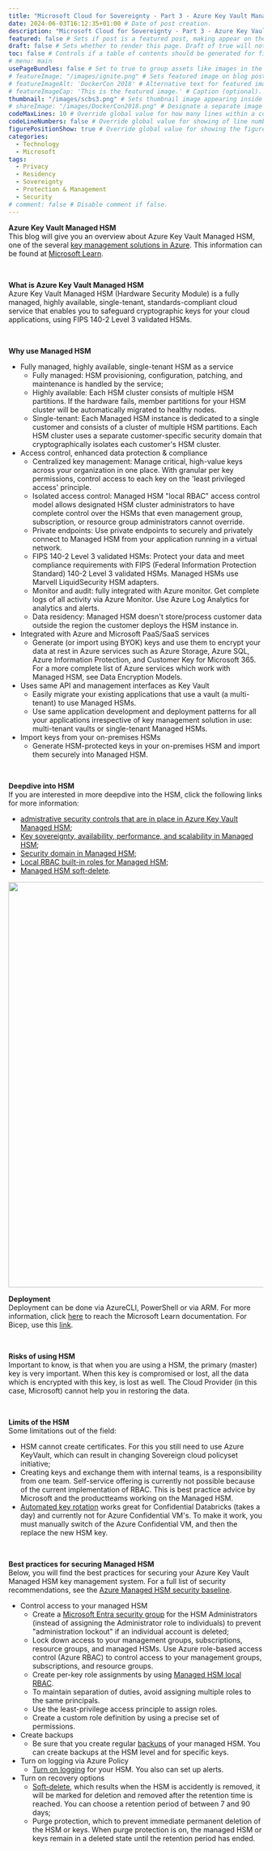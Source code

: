 ```yaml
---
title: "Microsoft Cloud for Sovereignty - Part 3 - Azure Key Vault Managed HSM " # Title of the blog post.
date: 2024-06-03T16:12:35+01:00 # Date of post creation.
description: "Microsoft Cloud for Sovereignty - Part 3 - Azure Key Vault Managed HSM" # Description used for search engine.
featured: false # Sets if post is a featured post, making appear on the home page side bar.
draft: false # Sets whether to render this page. Draft of true will not be rendered.
toc: false # Controls if a table of contents should be generated for first-level links automatically.
# menu: main
usePageBundles: false # Set to true to group assets like images in the same folder as this post.
# featureImage: "/images/ignite.png" # Sets featured image on blog post.
# featureImageAlt: 'DockerCon 2018' # Alternative text for featured image.
# featureImageCap: 'This is the featured image.' # Caption (optional).
thumbnail: "/images/scbs3.png" # Sets thumbnail image appearing inside card on homepage.
# shareImage: "/images/DockerCon2018.png" # Designate a separate image for social media sharing.
codeMaxLines: 10 # Override global value for how many lines within a code block before auto-collapsing.
codeLineNumbers: false # Override global value for showing of line numbers within code block.
figurePositionShow: true # Override global value for showing the figure label.
categories:
  - Technology
  - Microsoft
tags:
  - Privacy
  - Residency
  - Sovereignty
  - Protection & Management
  - Security 
# comment: false # Disable comment if false.
---
```

<B>Azure Key Vault Managed HSM</b> <br>
This blog will give you an overview about Azure Key Vault Managed HSM, one of the several <a href="https://learn.microsoft.com/en-us/azure/security/fundamentals/key-management#whats-next">key management solutions in Azure</a>. This information can be found at <a href="https://learn.microsoft.com/en-us/azure/key-vault/managed-hsm/overview">Microsoft Learn</a>.

<Br>

<B>What is Azure Key Vault Managed HSM</B> <br>
Azure Key Vault Managed HSM (Hardware Security Module) is a fully managed, highly available, single-tenant, standards-compliant cloud service that enables you to safeguard cryptographic keys for your cloud applications, using FIPS 140-2 Level 3 validated HSMs.

<br>

<B>Why use Managed HSM</B> <br>
  - Fully managed, highly available, single-tenant HSM as a service <br>
      - Fully managed: HSM provisioning, configuration, patching, and maintenance is handled by the service;  <br>
      - Highly available: Each HSM cluster consists of multiple HSM partitions. If the hardware fails, member partitions for your HSM cluster will be automatically migrated to healthy nodes. <br>
      - Single-tenant: Each Managed HSM instance is dedicated to a single customer and consists of a cluster of multiple HSM partitions. Each HSM cluster uses a separate customer-specific security domain that cryptographically isolates each customer's HSM cluster. <br>
  - Access control, enhanced data protection & compliance <br>
      - Centralized key management: Manage critical, high-value keys across your organization in one place. With granular per key permissions, control access to each key on the 'least privileged access' principle. <br>
      - Isolated access control: Managed HSM "local RBAC" access control model allows designated HSM cluster administrators to have complete control over the HSMs that even management group, subscription, or resource group administrators cannot override. <br>
      - Private endpoints: Use private endpoints to securely and privately connect to Managed HSM from your application running in a virtual network. <br>
      - FIPS 140-2 Level 3 validated HSMs: Protect your data and meet compliance requirements with FIPS (Federal Information Protection Standard) 140-2 Level 3 validated HSMs. Managed HSMs use Marvell LiquidSecurity HSM adapters. <br>
      - Monitor and audit: fully integrated with Azure monitor. Get complete logs of all activity via Azure Monitor. Use Azure Log    Analytics for analytics and alerts. <br>
      - Data residency: Managed HSM doesn't store/process customer data outside the region the customer deploys the HSM instance in.
  - Integrated with Azure and Microsoft PaaS/SaaS services <br>
      - Generate (or import using BYOK) keys and use them to encrypt your data at rest in Azure services such as Azure Storage, Azure SQL, Azure Information Protection, and Customer Key for Microsoft 365. For a more complete list of Azure services which work with     Managed HSM, see Data Encryption Models. <br>
  - Uses same API and management interfaces as Key Vault <br>
      - Easily migrate your existing applications that use a vault (a multi-tenant) to use Managed HSMs. <br>
      - Use same application development and deployment patterns for all your applications irrespective of key management solution in use: multi-tenant vaults or single-tenant Managed HSMs. <br>
  - Import keys from your on-premises HSMs <br>
      - Generate HSM-protected keys in your on-premises HSM and import them securely into Managed HSM. <br>

<br>

<B>Deepdive into HSM</B> <br>
If you are interested in more deepdive into the HSM, click the following links for more information:
  - <a href="https://learn.microsoft.com/en-us/azure/key-vault/managed-hsm/mhsm-control-data#administrative-security-controls">admistrative security controls that are in place in Azure Key Vault Managed HSM</a>; <br>
  - <a href="https://learn.microsoft.com/en-us/azure/key-vault/managed-hsm/managed-hsm-technical-details">Key sovereignty, availability, performance, and scalability in Managed HSM</a>; <br>
  - <a href="https://learn.microsoft.com/en-us/azure/key-vault/managed-hsm/security-domain">Security domain in Managed HSM</a>; <br>
  - <a href="https://learn.microsoft.com/en-us/azure/key-vault/managed-hsm/built-in-roles">Local RBAC built-in roles for Managed HSM</a>; <br>
  - <a href="https://learn.microsoft.com/en-us/azure/key-vault/managed-hsm/soft-delete-overview">Managed HSM soft-delete</a>. <br>

<img src="/images/mcfs9.png" width="600" height="800">

<br>

<B>Deployment</B> <br>
Deployment can be done via AzureCLI, PowerShell or via ARM. For more information, click <a href="https://learn.microsoft.com/en-us/azure/key-vault/managed-hsm/quick-create-template">here</a> to reach the Microsoft Learn documentation.
For Bicep, use this <a href="https://learn.microsoft.com/en-us/azure/templates/microsoft.keyvault/managedhsms?pivots=deployment-language-bicep">link</a>.

<br>

<B>Risks of using HSM</B> <br>
Important to know, is that when you are using a HSM, the primary (master) key is very important. When this key is compromised or lost, all the data which is encrypted with this key, is lost as well. The Cloud Provider (in this case, Microsoft) cannot help you in restoring the data.

<br>

<B>Limits of the HSM</B> <br>
Some limitations out of the field: <Br>
  - HSM cannot create certificates. For this you still need to use Azure KeyVault, which can result in changing Sovereign cloud policyset initiative; <br>
  - Creating keys and exchange them with internal teams, is a responsibility from one team. Self-service offering is currently not possible because of the current implementation of RBAC. This is best practice advice by Microsoft and the productteams working on the Managed HSM.
  - <a href="https://learn.microsoft.com/en-us/azure/key-vault/managed-hsm/key-rotation">Automated key rotation</a> works great for Confidential Databricks (takes a day) and currently not for Azure Confidential VM's. To make it work, you must manually switch of the Azure Confidential VM, and then the replace the new HSM key. 

<br>

<B>Best practices for securing Managed HSM</B> <br>
Below, you will find the best practices for securing your Azure Key Vault Managed HSM key management system. For a full list of security recommendations, see the <a href="https://learn.microsoft.com/en-us/security/benchmark/azure/baselines/key-vault-managed-hsm-security-baseline">Azure Managed HSM security baseline</a>.
  - Control access to your managed HSM
      - Create a <a href="https://learn.microsoft.com/en-us/entra/fundamentals/concept-learn-about-groups">Microsoft Entra security group</a> for the HSM Administrators (instead of assigning the Administrator role to individuals) to prevent "administration lockout" if an individual account is deleted;
      - Lock down access to your management groups, subscriptions, resource groups, and managed HSMs. Use Azure role-based access control (Azure RBAC) to control access to your management groups, subscriptions, and resource groups.
      - Create per-key role assignments by using <a href="https://learn.microsoft.com/en-us/azure/key-vault/managed-hsm/access-control#data-plane-and-managed-hsm-local-rbac">Managed HSM local RBAC</a>.
      - To maintain separation of duties, avoid assigning multiple roles to the same principals.
      - Use the least-privilege access principle to assign roles.
      - Create a custom role definition by using a precise set of permissions.
  - Create backups
      - Be sure that you create regular <a href="https://learn.microsoft.com/en-us/azure/key-vault/managed-hsm/backup-restore">backups</a> of your managed HSM. You can create backups at the HSM level and for specific keys.
  - Turn on logging via Azure Policy
      - <a href="https://learn.microsoft.com/en-us/azure/key-vault/managed-hsm/logging">Turn on logging</a> for your HSM. You also can set up alerts.
  - Turn on recovery options
      - <a href="https://learn.microsoft.com/en-us/azure/key-vault/managed-hsm/soft-delete-overview">Soft-delete</a>, which results when the HSM is accidently is removed, it will be marked for deletion and removed after the retention time is reached. You can choose a retention period of between 7 and 90 days;
      - Purge protection, which to prevent immediate permanent deletion of the HSM or keys. When purge protection is on, the managed HSM or keys remain in a deleted state until the retention period has ended.
